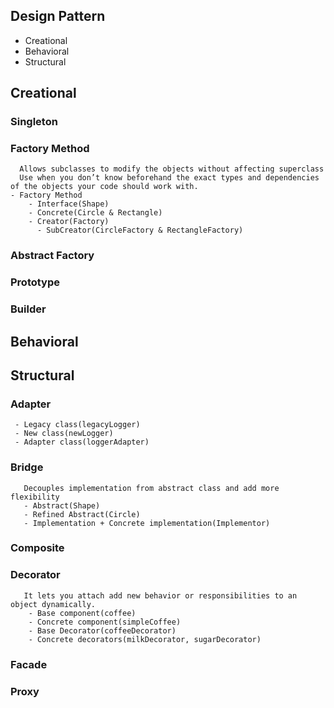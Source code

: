## Design Pattern
  - Creational
  - Behavioral
  - Structural

## Creational
  ### Singleton
  ### Factory Method
      Allows subclasses to modify the objects without affecting superclass
      Use when you don’t know beforehand the exact types and dependencies of the objects your code should work with.
    - Factory Method
        - Interface(Shape)
        - Concrete(Circle & Rectangle)
        - Creator(Factory)
          - SubCreator(CircleFactory & RectangleFactory)
  ### Abstract Factory
  ### Prototype
  ### Builder

## Behavioral

## Structural
   ### Adapter 
     - Legacy class(legacyLogger)
     - New class(newLogger)
     - Adapter class(loggerAdapter)
   ### Bridge
       Decouples implementation from abstract class and add more flexibility
       - Abstract(Shape)
       - Refined Abstract(Circle)
       - Implementation + Concrete implementation(Implementor)
   ### Composite
   ### Decorator
       It lets you attach add new behavior or responsibilities to an object dynamically.
        - Base component(coffee)
        - Concrete component(simpleCoffee)
        - Base Decorator(coffeeDecorator)
        - Concrete decorators(milkDecorator, sugarDecorator)
   ### Facade

   ### Proxy

